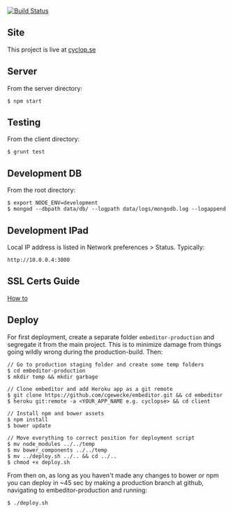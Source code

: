 [![Build Status](https://travis-ci.org/cgewecke/embeditor.svg?branch=master)](https://travis-ci.org/cgewecke/embeditor)
## Site
This project is live at [cyclop.se](https://www.cyclop.se)

## Server
From the server directory:
```
$ npm start
```

## Testing
From the client directory:
```
$ grunt test
```

## Development DB 
From the root directory:
```
$ export NODE_ENV=development
$ mongod --dbpath data/db/ --logpath data/logs/mongodb.log --logappend
```
## Development IPad
Local IP address is listed in Network preferences > Status. Typically:
```
http://10.0.0.4:3000
```

## SSL Certs Guide
[How to](http://www.joshwright.com/tips/setup-a-godaddy-ssl-certificate-on-heroku)

## Deploy 

For first deployment, create a separate folder ```embeditor-production``` and segregate it from the main project. This is to minimize damage from things going wildly wrong during the production-build. Then:
```
// Go to production staging folder and create some temp folders
$ cd embeditor-production
$ mkdir temp && mkdir garbage

// Clone embeditor and add Heroku app as a git remote
$ git clone https://github.com/cgewecke/embeditor.git && cd embeditor
$ heroku git:remote -a <YOUR_APP_NAME e.g. cyclopse> && cd client

// Install npm and bower assets
$ npm install
$ bower update

// Move everything to correct position for deployment script
$ mv node_modules ../../temp
$ mv bower_components ../../temp
$ mv ../deploy.sh ../.. && cd ../..
$ chmod +x deploy.sh
```

From then on, as long as you haven't made any changes to bower or npm you can deploy in ~45 sec by making a production branch at github, navigating to embeditor-production and running: 
``` 
$ ./deploy.sh
```
